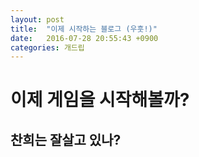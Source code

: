 ```yaml
---
layout: post
title:  "이제 시작하는 블로그 (우훗!)"
date:   2016-07-28 20:55:43 +0900
categories: 개드립
---
```


# 이제 게임을 시작해볼까?

## 찬희는 잘살고 있나?
